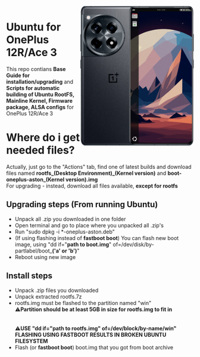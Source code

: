 <img align="right" src="ubnt.png" width="305" alt="Ubuntu 24.10 Running On A OnePlus Ace 3">

# Ubuntu for OnePlus 12R/Ace 3
This repo contians **Base Guide for installation/upgrading** and **Scripts for automatic building of Ubuntu RootFS, Mainline Kernel, Firmware package, ALSA configs** for OnePlus 12R/Ace 3

# Where do i get needed files?
Actually, just go to the "Actions" tab, find one of latest builds and download files named **rootfs_(Desktop Environment)_(Kernel version)** and **boot-oneplus-aston_(Kernel version).img**
<br>For upgrading - instead, download all files available, **except for rootfs**

## Upgrading steps (From running Ubuntu)
- Unpack all .zip you downloaded in one folder
- Open terminal and go to place where you unpacked all .zip's
- Run "sudo dpkg -i *-oneplus-aston.deb"
- (If using flashing instead of **fastboot boot**) You can flash new boot image, using "dd if="**path to boot.img**" of=/dev/disk/by-partlabel/boot_**('a' or 'b')**"
- Reboot using new image
  
## Install steps
- Unpack .zip files you downloaded
- Unpack extracted rootfs.7z
- rootfs.img must be flashed to the partition named "win"
<br>⚠️**Partition should be at least 5GB in size for rootfs.img to fit in**<br></br>
<br>⚠️**USE "dd if="path to rootfs.img" of=/dev/block/by-name/win"
<br>  FLASHING USING FASTBOOT RESULTS IN BROKEN UBUNTU FILESYSTEM**
- Flash (or **fastboot boot**) boot.img that you got from boot archive
  



